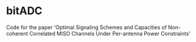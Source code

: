 # bitADC
 Code for the paper 'Optimal Signaling Schemes and Capacities of Non-coherent Correlated MISO Channels Under Per-antenna Power Constraints'
